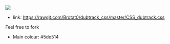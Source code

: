 ![](http://i.imgur.com/KVpnNDR.png)


* link: https://rawgit.com/Brotat0/dubtrack_css/master/CSS_dubtrack.css


Feel free to fork


* Main colour: #5de514

